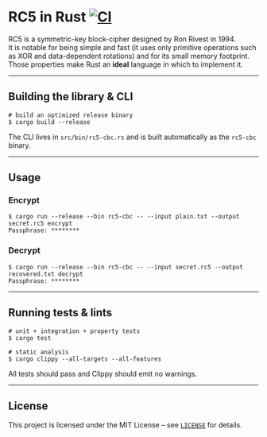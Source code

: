 # RC5 in Rust [![CI](https://github.com/JohnBasrai/rc5-cbc/actions/workflows/rust.yml/badge.svg)](https://github.com/JohnBasrai/rc5-cbc/actions/workflows/rust.yml)

RC5 is a symmetric-key block-cipher designed by Ron Rivest in 1994.  
It is notable for being simple and fast (it uses only primitive operations such as XOR and data-dependent rotations) and for its small memory footprint. Those properties make Rust an **ideal** language in which to implement it.

---

## Building the library & CLI

```console
# build an optimized release binary
$ cargo build --release
```
The CLI lives in `src/bin/rc5-cbc.rs` and is built automatically as the `rc5-cbc` binary.

---

## Usage

### Encrypt

```console
$ cargo run --release --bin rc5-cbc -- --input plain.txt --output secret.rc5 encrypt
Passphrase: ********
```

### Decrypt

```console
$ cargo run --release --bin rc5-cbc -- --input secret.rc5 --output recovered.txt decrypt
Passphrase: ********
```

---

## Running tests & lints

```console
# unit + integration + property tests
$ cargo test

# static analysis
$ cargo clippy --all-targets --all-features
```

All tests should pass and Clippy should emit no warnings.

---

## License

This project is licensed under the MIT License – see [`LICENSE`](LICENSE) for details.
